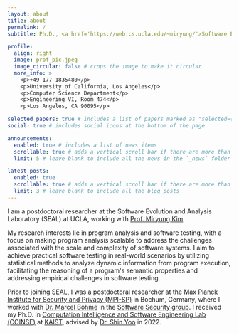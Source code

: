 ```yaml
---
layout: about
title: about
permalink: /
subtitle: Ph.D., <a href='https://web.cs.ucla.edu/~miryung/'>Software Evolution and Analysis Laboratory</a>, UCLA

profile:
  align: right
  image: prof_pic.jpeg
  image_circular: false # crops the image to make it circular
  more_info: >
    <p>+49 177 1835480</p>
    <p>University of California, Los Angeles</p>
    <p>Computer Science Department</p>
    <p>Engineering VI, Room 474</p>
    <p>Los Angeles, CA 90095</p>

selected_papers: true # includes a list of papers marked as "selected={true}"
social: true # includes social icons at the bottom of the page

announcements:
  enabled: true # includes a list of news items
  scrollable: true # adds a vertical scroll bar if there are more than 3 news items
  limit: 5 # leave blank to include all the news in the `_news` folder

latest_posts:
  enabled: true
  scrollable: true # adds a vertical scroll bar if there are more than 3 new posts items
  limit: 3 # leave blank to include all the blog posts
---
```


I am a postdoctoral researcher at the Software Evolution and Analysis Laboratory (SEAL) at UCLA, working with
<a href="https://web.cs.ucla.edu/~miryung/">Prof. Miryung Kim</a>. 

My research interests lie in program analysis and software testing, with a focus on making program analysis scalable to address the challenges associated with the scale and complexity of software systems. I aim to achieve practical software testing in real-world scenarios by utilizing statistical methods to analyze dynamic information from program execution, facilitating the reasoning of a program's semantic properties and addressing empirical challenges in software testing.

Prior to joining SEAL, I was a postdoctoral researcher at the
<a href="https://www.mpi-sp.org">Max Planck Institute for Security and Privacy (MPI-SP)</a>
in Bochum, Germany, where I worked with
<a href="https://mboehme.github.io">Dr. Marcel Böhme</a> in the
<a href="https://mpi-softsec.github.io">Software Security group</a>. I received my Ph.D. in
<a href="https://coinse.github.io">Computation Intelligence and Software Engineering Lab (COINSE)</a>
at <a href="https://kaist.ac.kr/">KAIST</a>, advised by
<a href="https://coinse.github.io/members/shin.yoo/">Dr. Shin Yoo</a> in 2022.

<!-- Write your biography here. Tell the world about yourself. Link to your favorite [subreddit](http://reddit.com). You can put a picture in, too. The code is already in, just name your picture `prof_pic.jpg` and put it in the `img/` folder.

Put your address / P.O. box / other info right below your picture. You can also disable any of these elements by editing `profile` property of the YAML header of your `_pages/about.md`. Edit `_bibliography/papers.bib` and Jekyll will render your [publications page](/al-folio/publications/) automatically.

Link to your social media connections, too. This theme is set up to use [Font Awesome icons](https://fontawesome.com/) and [Academicons](https://jpswalsh.github.io/academicons/), like the ones below. Add your Facebook, Twitter, LinkedIn, Google Scholar, or just disable all of them. -->
